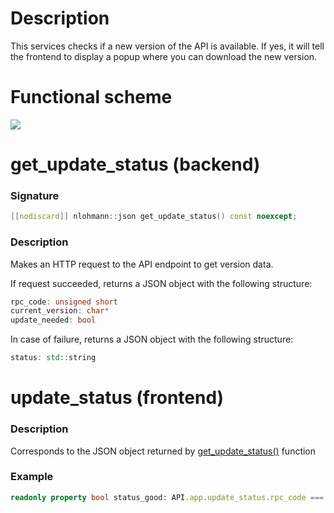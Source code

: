 # Description

This services checks if a new version of the API is available. If yes, it will tell the frontend to display a popup where you can download the new version.

# Functional scheme

![](https://i.ibb.co/7NbbX88/update-checker-service.png)

# get_update_status (backend)

### Signature
```cpp
[[nodiscard]] nlohmann::json get_update_status() const noexcept;
```

### Description
Makes an HTTP request to the API endpoint to get version data.

If request succeeded, returns a JSON object with the following structure:
```cpp
rpc_code: unsigned short
current_version: char*
update_needed: bool
```
In case of failure, returns a JSON object with the following structure:
```cpp
status: std::string
```

# update_status (frontend)

### Description
Corresponds to the JSON object returned by [get_update_status()](#get_update_status-backend) function

### Example
```qml
readonly property bool status_good: API.app.update_status.rpc_code === 200
```

